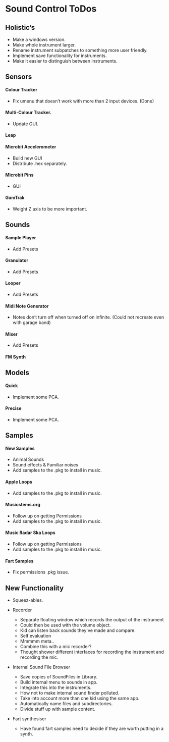# Sound Control ToDos

## Holistic’s
* Make a windows version.
* Make whole instrument larger.
* Rename instrument subpatches to something more user friendly.
* Implement save functionality for instruments.
* Make it easier to distinguish between instruments.

## Sensors
#### Colour Tracker
* Fix umenu that doesn’t work with more than 2 input devices. (Done)

#### Multi-Colour Tracker.
* Update GUI.

#### Leap

#### Microbit Accelerometer
* Build new GUI
* Distribute .hex separately.

#### Microbit Pins
* GUI

#### GamTrak
* Weight Z axis to be more important.


## Sounds
#### Sample Player
* Add Presets

#### Granulator
* Add Presets

#### Looper
* Add Presets

#### Midi Note Generator
* Notes don’t turn off when turned off on infinite. (Could not recreate even with garage band)

#### Mixer
* Add Presets

#### FM Synth


## Models
#### Quick
* Implement some PCA.

#### Precise
* Implement some PCA.


## Samples
#### New Samples
* Animal Sounds
* Sound effects & Familiar noises
* Add samples to the .pkg to install in music.

#### Apple Loops
* Add samples to the .pkg to install in music.

#### Musicstems.org
* Follow up on getting Permissions
* Add samples to the .pkg to install in music.

#### Music Radar Ska Loops
* Follow up on getting Permissions
* Add samples to the .pkg to install in music.

#### Fart Samples
* Fix permissions .pkg issue.

## New Functionality
* Squeez-ables. 

* Recorder
    * Separate floating window which records the output of the instrument
    * Could then be used with the volume object.
    * Kid can listen back sounds they've made and compare.
    * Self evaluation
    * Mmmmm meta..
    * Combine this with a mic recorder?
    * Thought shower different interfaces for recording the instrument and recording the mic.

* Internal Sound File Browser
    * Save copies of SoundFiles in Library.
    * Build internal menu to sounds in app.
    * Integrate this into the instruments.
    * How not to make internal sound finder polluted.
    * Take into account more than one kid using the same app.
    * Automatically name files and subdirectories.
    * Divide stuff up with sample content.

* Fart synthesiser
	* Have found fart samples need to decide if they are worth putting in a synth.